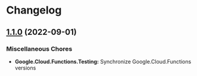 # Changelog

## [1.1.0](https://github.com/chingor13/functions-framework-dotnet/compare/Google.Cloud.Functions.Testing-1.0.0...Google.Cloud.Functions.Testing-1.1.0) (2022-09-01)


### Miscellaneous Chores

* **Google.Cloud.Functions.Testing:** Synchronize Google.Cloud.Functions versions
